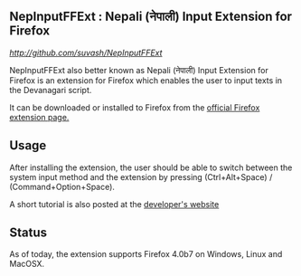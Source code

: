 NepInputFFExt : Nepali (नेपाली) Input Extension for Firefox
-------------------------------------------

_http://github.com/suvash/NepInputFFExt_


NepInputFFExt also better known as Nepali (नेपाली) Input Extension for Firefox is an extension for Firefox which enables the user to input texts in the Devanagari script.

It can be downloaded or installed to Firefox from the [official Firefox extension page.](https://addons.mozilla.org/sv-SE/firefox/addon/11353/)

Usage
-----

After installing the extension, the user should be able to switch between the system input method and the extension by pressing (Ctrl+Alt+Space) / (Command+Option+Space).

A short tutorial is also posted at the [developer's website](http://www.suvashthapaliya.com.np/showcase/nepali-input-extension/)

Status
------

As of today, the extension supports Firefox 4.0b7 on Windows, Linux and MacOSX.